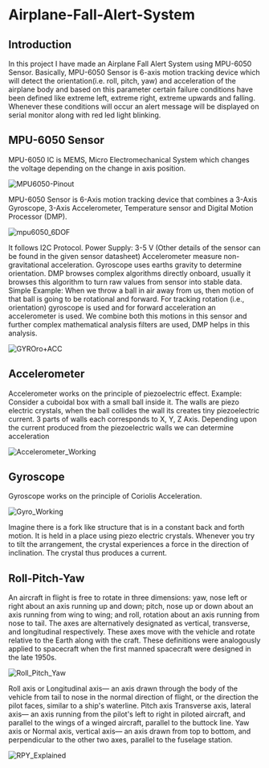 # Airplane-Fall-Alert-System

## Introduction
In this project I have made an Airplane Fall Alert System using MPU-6050 Sensor. Basically, MPU-6050 Sensor is 6-axis motion tracking device which will detect the orientation(i.e. roll, pitch, yaw) and acceleration of the airplane body and based on this parameter certain failure conditions have been defined like extreme left, extreme right, extreme upwards and falling. Whenever these conditions will occur an alert message will be displayed on serial monitor along with red led light blinking.

## MPU-6050 Sensor
MPU-6050 IC is MEMS, Micro Electromechanical System which changes the voltage depending on the change in axis position.

 ![MPU6050-Pinout](https://user-images.githubusercontent.com/51810591/128363516-c0d0a1ae-6f6d-467a-8b0c-8fe4af64dca7.png)
 
MPU-6050 Sensor is 6-Axis motion tracking device that combines a 3-Axis Gyroscope, 3-Axis Accelerometer, Temperature sensor and Digital Motion Processor (DMP).

![mpu6050_6DOF](https://user-images.githubusercontent.com/51810591/128363626-9bbc6d98-a617-4c87-a815-4a601e3a5a8f.jpg)

It follows I2C Protocol.
Power Supply: 3-5 V (Other details of the sensor can be found in the given sensor datasheet)
Accelerometer measure non-gravitational acceleration.
Gyroscope uses earths gravity to determine orientation.
DMP browses complex algorithms directly onboard, usually it browses this algorithm to turn raw values from sensor into stable data.
Simple Example:
When we throw a ball in air away from us, then motion of that ball is going to be rotational and forward. For tracking rotation (i.e., orientation) gyroscope is used and for forward acceleration an accelerometer is used. We combine both this motions in this sensor and further complex mathematical analysis filters are used, DMP helps in this analysis.  

![GYROro+ACC](https://user-images.githubusercontent.com/51810591/128363747-38e7ad62-d437-4325-9e07-7db727482e93.png)

## Accelerometer
Accelerometer works on the principle of piezoelectric effect.
Example: Consider a cuboidal box with a small ball inside it.
The walls are piezo electric crystals, when the ball collides the wall its creates tiny piezoelectric current.
3 parts of walls each corresponds to X, Y, Z Axis.
Depending upon the current produced from the piezoelectric walls we can determine acceleration

![Accelerometer_Working](https://user-images.githubusercontent.com/51810591/128364913-5dd8e6ba-97e6-4a1c-acde-75ed1a23bbf4.png)

## Gyroscope
Gyroscope works on the principle of Coriolis Acceleration.

 ![Gyro_Working](https://user-images.githubusercontent.com/51810591/128363925-527ad722-a523-4c09-872a-d9b3db2fee3f.jpg)

Imagine there is a fork like structure that is in a constant back and forth motion. It is held in a place using piezo electric crystals. Whenever you try to tilt the arrangement, the crystal experiences a force in the direction of inclination. The crystal thus produces a current.

## Roll-Pitch-Yaw
An aircraft in flight is free to rotate in three dimensions: yaw, nose left or right about an axis running up and down; pitch, nose up or down about an axis running from wing to wing; and roll, rotation about an axis running from nose to tail. The axes are alternatively designated as vertical, transverse, and longitudinal respectively. These axes move with the vehicle and rotate relative to the Earth along with the craft. These definitions were analogously applied to spacecraft when the first manned spacecraft were designed in the late 1950s.

![Roll_Pitch_Yaw](https://user-images.githubusercontent.com/51810591/128363999-02e60d51-2b58-4737-a28f-2b01423cff8d.png)

Roll axis or Longitudinal axis— an axis drawn through the body of the vehicle from tail to nose in the normal direction of flight, or the direction the pilot faces, similar to a ship's waterline.
Pitch axis  Transverse axis, lateral axis— an axis running from the pilot's left to right in piloted aircraft, and parallel to the wings of a winged aircraft, parallel to the buttock line.
Yaw axis or Normal axis, vertical axis— an axis drawn from top to bottom, and perpendicular to the other two axes, parallel to the fuselage station.

![RPY_Explained](https://user-images.githubusercontent.com/51810591/128364084-79b516a7-f136-4197-ad1c-44588d5e3a51.jpg)

 
